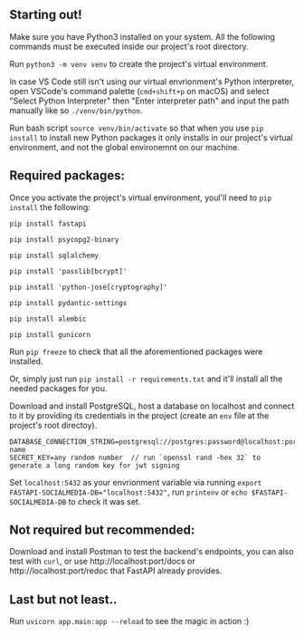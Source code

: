 ## Starting out!
Make sure you have Python3 installed on your system.
All the following commands must be executed inside our project's root directory.

Run `python3 -m venv venv` to create the project's virtual environment.

In case VS Code still isn't using our virtual envrionment's Python interpreter, open VSCode's command palette (`cmd+shift+p` on macOS) and select "Select Python Interpreter" then "Enter interpreter path" and input the path manually like so `./venv/bin/python`.

Run bash script `source venv/bin/activate` so that when you use `pip install` to install new Python packages it only installs in our project's virtual environment, and not the global environemnt on our machine.

## Required packages:

Once you activate the project's virtual environment, youl'll need to `pip install` the following:

`pip install fastapi`

`pip install psycopg2-binary`

`pip install sqlalchemy`

`pip install 'passlib[bcrypt]'`

`pip install 'python-jose[cryptography]'`

`pip install pydantic-settings`

`pip install alembic`

`pip install gunicorn`

Run `pip freeze` to check that all the aforementioned packages were installed.

Or, simply just run `pip install -r requirements.txt` and it'll install all the needed packages for you.

Download and install PostgreSQL, host a database on localhost and connect to it by providing its credentials in the project (create an `env` file at the project's root directoy).

```
DATABASE_CONNECTION_STRING=postgresql://postgres:password@localhost:port/database-name
SECRET_KEY=any random number  // run `openssl rand -hex 32` to generate a long random key for jwt signing
```

Set `localhost:5432` as your envrionment variable via running `export FASTAPI-SOCIALMEDIA-DB="localhost:5432"`, run `printenv` or `echo $FASTAPI-SOCIALMEDIA-DB` to check it was set.

## Not required but recommended:
Download and install Postman to test the backend's endpoints, you can also test with `curl`, or use http://localhost:port/docs or http://localhost:port/redoc that FastAPI already provides.

## Last but not least..

Run `uvicorn app.main:app --reload` to see the magic in action :)